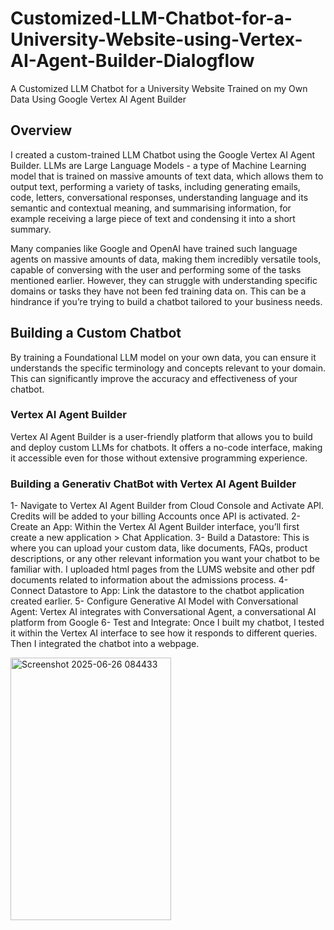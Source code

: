 # Customized-LLM-Chatbot-for-a-University-Website-using-Vertex-AI-Agent-Builder-Dialogflow
A Customized LLM Chatbot for a University Website Trained on my Own Data Using Google Vertex AI Agent Builder

## Overview

I created a custom-trained LLM Chatbot using the Google Vertex AI Agent Builder. LLMs are Large Language Models - a type of Machine Learning model that is trained on massive amounts of text data, which allows them to output text, performing a variety of tasks, including generating emails, code, letters, conversational responses, understanding language and its semantic and contextual meaning, and summarising information, for example receiving a large piece of text and condensing it into a short summary.

Many companies like Google and OpenAI have trained such language agents on massive amounts of data, making them incredibly versatile tools, capable of conversing with the user and performing some of the tasks mentioned earlier. However, they can struggle with understanding specific domains or tasks they have not been fed training data on. This can be a hindrance if you’re trying to build a chatbot tailored to your business needs.

## Building a Custom Chatbot

By training a Foundational LLM model on your own data, you can ensure it understands the specific terminology and concepts relevant to your domain. This can significantly improve the accuracy and effectiveness of your chatbot.

### Vertex AI Agent Builder

Vertex AI Agent Builder is a user-friendly platform that allows you to build and deploy custom LLMs for chatbots. It offers a no-code interface, making it accessible even for those without extensive programming experience. 

### Building a Generativ ChatBot with Vertex AI Agent Builder

  1- Navigate to Vertex AI Agent Builder from Cloud Console and Activate API. Credits will be added to your billing Accounts once API is activated.
  2- Create an App: Within the Vertex AI Agent Builder interface, you’ll first create a new application > Chat Application.
  3- Build a Datastore: This is where you can upload your custom data, like documents, FAQs, product descriptions, or any other relevant information you want your chatbot to be familiar with. I uploaded html pages from the LUMS website and other pdf documents related to information about the admissions process.
  4- Connect Datastore to App: Link the datastore to the chatbot application created earlier.
  5- Configure Generative AI Model with Conversational Agent: Vertex AI integrates with Conversational Agent, a conversational AI platform from Google
  6- Test and Integrate: Once I built my chatbot, I tested it within the Vertex AI interface to see how it responds to different queries. Then I integrated the chatbot into a webpage.

<img width="257" height="420" alt="Screenshot 2025-06-26 084433" src="https://github.com/user-attachments/assets/c27dae01-1d79-4ce5-a7ad-4189af2e1ec4" />

  

